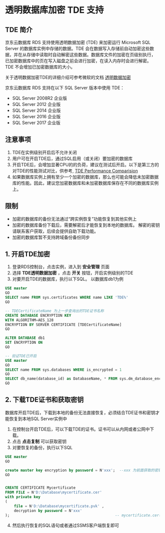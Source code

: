 # 透明数据库加密 TDE 支持

## TDE 简介

京东云数据库 RDS 支持使用透明数据加密 (TDE) 来加密运行 Microsoft SQL Server 的数据库实例中存储的数据。TDE 会在数据写入存储前自动加密这些数据，并在从存储中读取时自动解密这些数据。数据库文件的加密在页级别执行， 已加密数据库中的页在写入磁盘之前会进行加密，在读入内存时会进行解密。 TDE 不会增加已加密数据库的大小。

关于透明数据加密TDE的详细介绍可参考微软的文档 [透明数据加密](https://docs.microsoft.com/zh-cn/sql/relational-databases/security/encryption/transparent-data-encryption?view=sql-server-2017)

京东云数据库 RDS 支持在以下 SQL Server 版本中使用 TDE：

- SQL Server 2008R2 企业版
- SQL Server 2012 企业版
- SQL Server 2014 企业版
- SQL Server 2016 企业版
- SQL Server 2017 企业版

## 注意事项
1. TDE在实例级别开启后不允许关闭
2. 用户可在开启TDE后，通过SQL启用（或关闭）要加密的数据库
3. 开启TDE后，会增加显著CPU的的负荷，建议在测试后开启。以下是第三方的对TDE的性能测试对比，供参考, [TDE Performance Comparision](https://www.mssqltips.com/sqlservertip/2641/sql-server-transparent-data-encryption-tde-performance-comparison/?spm=5176.11156381.0.0.37b6706fyHyVsK)
4. 如果数据库实例上拥有至少一个加密的数据库，那么也可能会降低未加密数据库的性能。因此，建议您加密数据库和未加密数据库保存在不同的数据库实例上。

## 限制
- 加密的数据库的备份无法通过“跨实例恢复”功能恢复到其他实例上
- 加密的数据库备份下载后，需要解密后才能恢复到本地的数据库。 解密的密钥请联系客户获取，后续会提供自助下载功能。
- 加密的数据库暂不支持跨域备份备份同步

## 1. 开启TDE加密
1. 登录RDS控制台，点击实例，进入到 **安全管理** 页面
2. 选择 **TDE透明数据加密** ，点击 **开关** 按钮，开启实例级别的TDE
3. 对要开启TDE的数据库，执行以下SQL。 以数据库db1为例

```SQL
USE master
GO
SELECT name FROM sys.certificates WHERE name LIKE 'TDE%'
GO

-- TDECertificateName 为上一步查询出的TDE证书名称
CREATE DATABASE ENCRYPTION KEY
WITH ALGORITHM=AES_128
ENCRYPTION BY SERVER CERTIFICATE [TDECertificateName]
GO

ALTER DATABASE db1
SET ENCRYPTION ON
GO

-- 验证TDE已开启
USE master
GO
SELECT name FROM sys.databases WHERE is_encrypted = 1
GO
SELECT db_name(database_id) as DatabaseName, * FROM sys.dm_database_encryption_keys
GO
```

## 2. 下载TDE证书和获取密钥
数据库开启TDE后，下载到本地的备份无法直接恢复，必须结合TDE证书和密钥才能恢复到本地SQL Server实例中

1. 在控制台开启TDE后，可以下载TDE的证书。证书可以从内网或者公网中下载。
2. 点击 **点击复制** 可以获取密钥
3. 对要恢复的备份，执行以下SQL

```SQL
USE master
GO

create master key encryption by password = N'xxx';  --xxx 为前面获取的密钥
GO


CREATE CERTIFICATE Mycertificate 
FROM FILE = N'D:\Database\mycertificate.cer'
with private key 
(
    file = N'D:\Database\mycertificate.pvk' , 
    decryption by password = N'xxx'
);                                                -- mycertificate.cer和mycertificate.pvk为前面下载的TDE证书，具体文件名称略有不同
```

4. 然后执行恢复的SQL语句或者通过SSMS客户端恢复即可



